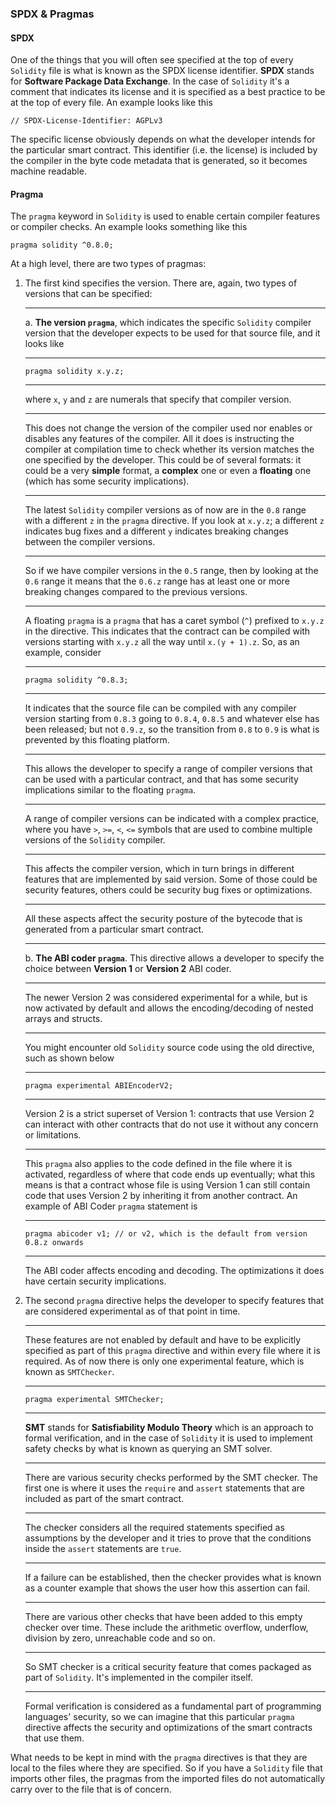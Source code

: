 ### SPDX & Pragmas

#### SPDX

One of the things that you will often see specified at the top of every `Solidity` file is what is known as the SPDX license identifier.
**SPDX** stands for **Software Package Data Exchange**. In the case of `Solidity` it's a comment that indicates its license and it is specified as a best practice to be at the top of every file. An example looks like this

```solidity
// SPDX-License-Identifier: AGPLv3
```

The specific license obviously depends on what the developer intends for the particular smart contract. This identifier (i.e. the license) is included by the compiler in the byte code metadata that is generated, so it becomes machine readable.

#### Pragma

The `pragma` keyword in `Solidity` is used to enable certain compiler features or compiler checks. An example looks something like this

```solidity
pragma solidity ^0.8.0;
```

At a high level, there are two types of pragmas:

1. The first kind specifies the version. There are, again, two types of versions that can be specified:

    ---

    a. **The version `pragma`**, which indicates the specific `Solidity` compiler version that the developer expects to be used for that source file, and it looks like

    ---

    ```solidity
    pragma solidity x.y.z;
    ```

    ---

    where `x`, `y` and `z` are numerals that specify that compiler version.
   
    ---

    This does not change the version of the compiler used nor enables or disables any features of the compiler. All it does is instructing the compiler at compilation time to check whether its version matches the one specified by the developer. This could be of several formats: it could be a very **simple** format, a **complex** one or even a **floating** one (which has some security implications).

    ---

    The latest `Solidity` compiler versions as of now are in the `0.8` range with a different `z` in the `pragma` directive. If you look at `x.y.z`; a different `z` indicates bug fixes and a different `y` indicates breaking changes between the compiler versions.

    ---

    So if we have compiler versions in the `0.5` range, then by looking at the `0.6` range it means that the `0.6.z` range has at least one or more breaking changes compared to the previous versions.

    ---

    A floating `pragma` is a `pragma` that has a caret symbol (`^`) prefixed to `x.y.z` in the directive. This indicates that the contract can be compiled with versions starting with `x.y.z` all the way until `x.(y + 1).z`. So, as an example, consider

    ---

    ```solidity
    pragma solidity ^0.8.3;
    ```

    ---

    It indicates that the source file can be compiled with any compiler version starting from `0.8.3` going to `0.8.4`, `0.8.5` and whatever else has been released; but not `0.9.z`, so the transition from `0.8` to `0.9` is what is prevented by this floating platform.

    ---

    This allows the developer to specify a range of compiler versions that can be used with a particular contract, and that has some security implications similar to the floating `pragma`.

    ---

    A range of compiler versions can be indicated with a complex practice, where you have `>`, `>=`, `<`, `<=` symbols that are used to combine multiple versions of the `Solidity` compiler.

    ---

    This affects the compiler version, which in turn brings in different features that are implemented by said version. Some of those could be security features, others could be security bug fixes or optimizations.
    
    ---

    All these aspects affect the security posture of the bytecode that is generated from a particular smart contract.

    ---

    b. **The ABI coder `pragma`**. This directive allows a developer to specify the choice between **Version 1** or **Version 2** ABI coder.

    ---

    The newer Version 2 was considered experimental for a while, but is now activated by default and allows the encoding/decoding of nested arrays and structs.   

    ---

    You might encounter old `Solidity` source code using the old directive, such as shown below

    ---

    ```solidity
    pragma experimental ABIEncoderV2;
    ```

    ---

    Version 2 is a strict superset of Version 1: contracts that use Version 2 can interact with other contracts that do not use it without any concern or limitations.

    ---

    This `pragma` also applies to the code defined in the file where it is activated, regardless of where that code ends up eventually; what this means is that a contract whose file is using Version 1 can still contain code that uses Version 2 by inheriting it from another contract. An example of ABI Coder `pragma` statement is

    ---

    ```solidity
    pragma abicoder v1; // or v2, which is the default from version 0.8.z onwards
    ```

    ---

    The ABI coder affects encoding and decoding.
    The optimizations it does have certain security implications.
   
2. The second `pragma` directive helps the developer to specify features that are considered experimental as of that point in time.

    ---

    These features are not enabled by default and have to be explicitly specified as part of this `pragma` directive and within every file where it is required. As of now there is only one experimental feature, which is known as `SMTChecker`.

    ---

    ```solidity
    pragma experimental SMTChecker;
    ```

    ---

    **SMT** stands for **Satisfiability Modulo Theory** which is an approach to formal verification, and in the case of `Solidity` it is used to implement safety checks by what is known as querying an SMT solver.

    ---

    There are various security checks performed by the SMT checker. The first one is where it uses the `require` and `assert` statements that are included as part of the smart contract.

    ---

    The checker considers all the required statements specified as assumptions by the developer and it tries to prove that the conditions inside the `assert` statements are `true`.
    
    ---

    If a failure can be established, then the checker provides what is known as a counter example that shows the user how this assertion can fail.

    ---
    
    There are various other checks that have been added to this empty checker over time. These include the arithmetic overflow, underflow, division by zero, unreachable code and so on.

    ---

    So SMT checker is a critical security feature that comes packaged as part of `Solidity`. It's implemented in the compiler itself.

    ---
   
    Formal verification is considered as a fundamental part of programming languages' security, so we can imagine that this particular `pragma` directive affects the security and optimizations of the smart contracts that use them.

What needs to be kept in mind with the `pragma` directives is that they are local to the files where they are specified. So if you have a `Solidity` file that imports other files, the pragmas from the imported files do not automatically carry over to the file that is of concern.